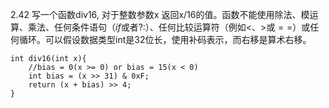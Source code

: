 2.42 写一个函数div16, 对于整数参数x 返回x/16的值。函数不能使用除法、模运算、乘法、任何条件语句（$if$或者$?:$）、任何比较运算符（例如$<$、$>$或$==$）或任何循环。可以假设数据类型int是32位长，使用补码表示，而右移是算术右移。

    int div16(int x){
        //bias = 0(x >= 0) or bias = 15(x < 0)
        int bias = (x >> 31) & 0xF;
        return (x + bias) >> 4;
    }

